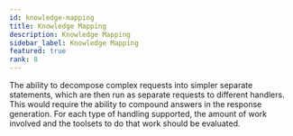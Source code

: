 ```yaml
---
id: knowledge-mapping
title: Knowledge Mapping
description: Knowledge Mapping
sidebar_label: Knowledge Mapping
featured: true
rank: 8
---
```

 
The ability to decompose complex requests into simpler separate statements, which are then run as separate requests to different handlers. This would require the ability to compound answers in the response generation. For each type of handling supported, the amount of work involved and the toolsets to do that work should be evaluated.